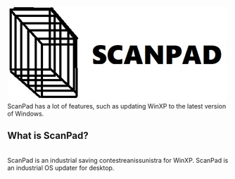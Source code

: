<img src="scanpad.jpg" />
ScanPad has a lot of features, such as updating WinXP to the latest version of Windows.<br/><h2>What is ScanPad?</h2><br/>
ScanPad is an industrial saving contestreanissunistra for WinXP. ScanPad is an industrial OS updater for desktop.
